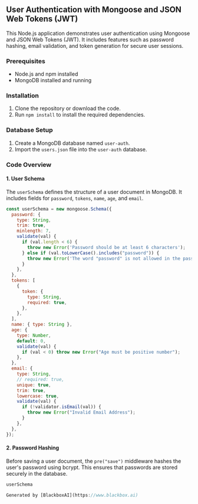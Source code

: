  ## User Authentication with Mongoose and JSON Web Tokens (JWT)

This Node.js application demonstrates user authentication using Mongoose and JSON Web Tokens (JWT). It includes features such as password hashing, email validation, and token generation for secure user sessions.

### Prerequisites

- Node.js and npm installed
- MongoDB installed and running

### Installation

1. Clone the repository or download the code.
2. Run `npm install` to install the required dependencies.

### Database Setup

1. Create a MongoDB database named `user-auth`.
2. Import the `users.json` file into the `user-auth` database.

### Code Overview

#### 1. User Schema

The `userSchema` defines the structure of a user document in MongoDB. It includes fields for `password`, `tokens`, `name`, `age`, and `email`.

```javascript
const userSchema = new mongoose.Schema({
  password: {
    type: String,
    trim: true,
    minlength: 7,
    validate(val) {
      if (val.length < 6) {
        throw new Error('Password should be at least 6 characters');
      } else if (val.toLowerCase().includes("password")) {
        throw new Error('The word "password" is not allowed in the password field');
      }
    },
  },
  tokens: [
    {
      token: {
        type: String,
        required: true,
      },
    },
  ],
  name: { type: String },
  age: {
    type: Number,
    default: 0,
    validate(val) {
      if (val < 0) throw new Error("Age must be positive number");
    },
  },
  email: {
    type: String,
    // required: true,
    unique: true,
    trim: true,
    lowercase: true,
    validate(val) {
      if (!validator.isEmail(val)) {
        throw new Error("Invalid Email Address");
      }
    },
  },
});
```

#### 2. Password Hashing

Before saving a user document, the `pre("save")` middleware hashes the user's password using bcrypt. This ensures that passwords are stored securely in the database.

```javascript
userSchema

Generated by [BlackboxAI](https://www.blackbox.ai)